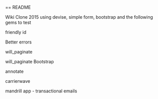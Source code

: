 == README

Wiki Clone 2015 using devise, simple form, bootstrap and the following gems to test

friendly id

Better errors

will_paginate

will_paginate Bootstrap

annotate

carrierwave

mandrill app - transactional emails